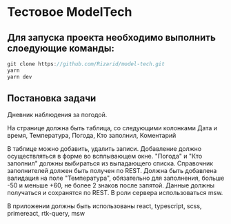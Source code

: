 # Тестовое ModelTech 

## Для запуска проекта необходимо выполнить слоедующие команды:

```js
git clone https://github.com/Rizarid/model-tech.git
yarn
yarn dev
```

## Постановка задачи

Дневник наблюдения за погодой.

На странице должна быть таблица, со следующими колонками
Дата и время, Температура, Погода, Кто заполнил, Коментарий

В таблице можно добавить, удалить записи.
Добавление должно осуществляться в форме во всплывающем окне.
"Погода" и "Кто заполнил" должны выбираться из выпадающего списка.
Справочник заполнителей должен быть получен по REST.
Должна быть добавлена валидация на поле "Температура", обязательно для заполнения, больше -50 и меньше +60, не более 2 знаков после запятой.
Данные должны получаться и сохранятся по REST. В роли сервера использоваться msw.

В приложении должны быть использованы
react, typescript, scss, primereact, rtk-query, msw

